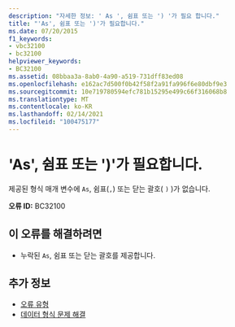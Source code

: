 ```yaml
---
description: "자세한 정보: ' As ', 쉼표 또는 ') '가 필요 합니다."
title: "'As', 쉼표 또는 ')'가 필요합니다."
ms.date: 07/20/2015
f1_keywords:
- vbc32100
- bc32100
helpviewer_keywords:
- BC32100
ms.assetid: 08bbaa3a-8ab0-4a90-a519-731dff83ed08
ms.openlocfilehash: e162ac7d500f0b42f58f2a91fa996f6e80dbf9e3
ms.sourcegitcommit: 10e719780594efc781b15295e499c66f316068b8
ms.translationtype: MT
ms.contentlocale: ko-KR
ms.lasthandoff: 02/14/2021
ms.locfileid: "100475177"
---
```

# <a name="as-comma-or--expected"></a>'As', 쉼표 또는 ')'가 필요합니다.

제공된 형식 매개 변수에 `As`, 쉼표(`,`) 또는 닫는 괄호( `)` )가 없습니다.  
  
 **오류 ID:** BC32100  
  
## <a name="to-correct-this-error"></a>이 오류를 해결하려면  
  
- 누락된 `As`, 쉼표 또는 닫는 괄호를 제공합니다.  
  
## <a name="see-also"></a>추가 정보

- [오류 유형](../programming-guide/language-features/error-types.md)
- [데이터 형식 문제 해결](../programming-guide/language-features/data-types/troubleshooting-data-types.md)
